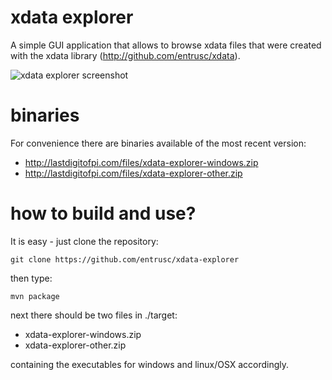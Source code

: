 xdata explorer
==============
A simple GUI application that allows to browse xdata files that were created with
the xdata library (http://github.com/entrusc/xdata).

![xdata explorer screenshot](http://lastdigitofpi.com/files/xdata-explorer-screenshot2.png "xdata explorer screenshot")

binaries
========
For convenience there are binaries available of the most recent version:

* http://lastdigitofpi.com/files/xdata-explorer-windows.zip
* http://lastdigitofpi.com/files/xdata-explorer-other.zip

how to build and use?
=====================
It is easy - just clone the repository:

    git clone https://github.com/entrusc/xdata-explorer

then type:

    mvn package

next there should be two files in ./target:

* xdata-explorer-windows.zip
* xdata-explorer-other.zip

containing the executables for windows and linux/OSX accordingly.


